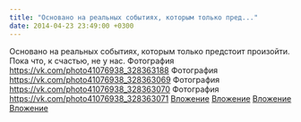 ```yaml
---
title: "Основано на реальных событиях, которым только пред..."
date: 2014-04-23 23:49:00 +0300
---
```


Основано на реальных событиях, которым только предстоит произойти. Пока что, к счастью, не у нас.
Фотография
<a class="vk-attach" href="https://vk.com/photo41076938_328363188">https://vk.com/photo41076938_328363188</a>
Фотография
<a class="vk-attach" href="https://vk.com/photo41076938_328363069">https://vk.com/photo41076938_328363069</a>
Фотография
<a class="vk-attach" href="https://vk.com/photo41076938_328363070">https://vk.com/photo41076938_328363070</a>
Фотография
<a class="vk-attach" href="https://vk.com/photo41076938_328363071">https://vk.com/photo41076938_328363071</a>
<a class="vk-attach" href="https://vk.com/photo41076938_328363188">Вложение</a>
<a class="vk-attach" href="https://vk.com/photo41076938_328363069">Вложение</a>
<a class="vk-attach" href="https://vk.com/photo41076938_328363070">Вложение</a>
<a class="vk-attach" href="https://vk.com/photo41076938_328363071">Вложение</a>
